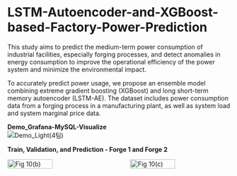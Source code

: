 # LSTM-Autoencoder-and-XGBoost-based-Factory-Power-Prediction
This study aims to predict the medium-term power consumption of industrial facilities, especially forging processes, and detect anomalies in energy consumption to improve the operational efficiency of the power system and minimize the environmental impact.

To accurately predict power usage, we propose an ensemble model combining extreme gradient boosting (XGBoost) and long short-term memory autoencoder (LSTM-AE). The dataset includes power consumption data from a forging process in a manufacturing plant, as well as system load and system marginal price data.

**Demo_Grafana-MySQL-Visualize**  
![Demo_Light(4팀)](https://github.com/YeeunMoon/LSTM-Autoencoder-and-XGBoost-based-Factory-Power-Prediction/assets/64064088/847012b2-94ab-4a92-a3aa-d9acfb49b59b)
<Grafana-MySQL-Visualize>

**Train, Validation, and Prediction - Forge 1 and Forge 2** 
<div style="display: flex; justify-content: space-between;">
  <img src="https://github.com/YeeunMoon/LSTM-Autoencoder-and-XGBoost-based-Factory-Power-Prediction/assets/64064088/7543e450-41fc-4e1a-abd9-9c438d61979d" alt="Fig 10(b)" style="width: 45%;">
  <img src="https://github.com/YeeunMoon/LSTM-Autoencoder-and-XGBoost-based-Factory-Power-Prediction/assets/64064088/7543e450-41fc-4e1a-abd9-9c438d61979d" alt="Fig 10(c)" style="width: 45%;">
</div>
